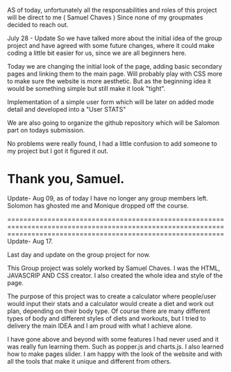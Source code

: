 AS of today, unfortunately all the responsabilities and roles of this project will be direct to me ( Samuel Chaves ) Since none of my groupmates decided to reach out.

July 28 - Update So we have talked more about the initial idea of the group project and have agreed with some future changes, where it could make coding a little bit easier for us, since we are all beginners here.

Today we are changing the initial look of the page, adding basic secondary pages and linking them to the main page. Will probably play with CSS more to make sure the website is more aesthetic. But as the beginning idea it would be something simple but still make it look "tight".

Implementation of a simple user form which will be later on added mode detail and developed into a "User STATS"

We are also going to organize the github repository which will be Salomon part on todays submission.

No problems were really found, I had a little confusion to add someone to my project but I got it figured it out. 

Thank you, Samuel.
==================================================================================================================================================================

Update- Aug 09, as of today I have no longer any group members left. Solomon has ghosted me and Monique dropped off the course.

==================================================================================================================================================================
Update- Aug 17. 

Last day and update on the group project for now. 

This Group project was solely worked by Samuel Chaves. I was the HTML, JAVASCRIP AND CSS creator. I also created the whole idea and style of the page.

The purpose of this project was to create a calculator where people/user would input their stats and a calculator would create a diet and work out plan, depending on their body type. Of course there are many different types of body and different styles of diets and workouts, but I tried to delivery the main IDEA and I am proud with what I achieve alone. 

I have gone above and beyond with some features I had never used and it was really fun learning them. Such as popper.js and charts.js. I also learned how to make pages slider. I am happy with the look of the website and with all the tools that make it unique and different from others. 




